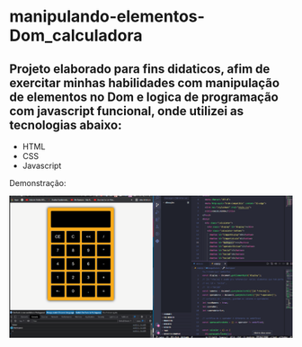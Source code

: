 # manipulando-elementos-Dom_calculadora

## Projeto elaborado para fins didaticos, afim de exercitar minhas habilidades com manipulação de elementos no Dom e logica de programação com javascript funcional, onde utilizei as tecnologias abaixo:

* HTML
* CSS
* Javascript

Demonstração:

<img src ="image\Elementos-Dom_calculadora-2.gif">